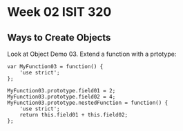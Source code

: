 Week 02 ISIT 320
================


Ways to Create Objects
----------------------

Look at Object Demo 03. 
Extend a function with a prtotype:

~~~~
var MyFunction03 = function() {
    'use strict';       
};

MyFunction03.prototype.field01 = 2;
MyFunction03.prototype.field02 = 4;
MyFunction03.prototype.nestedFunction = function() {
    'use strict';    
    return this.field01 + this.field02;    
};
~~~~

